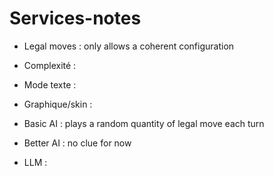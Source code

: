 # Services-notes

- Legal moves : only allows a coherent configuration 

- Complexité :

- Mode texte :

- Graphique/skin :

- Basic AI : plays a random quantity of legal move each turn

- Better AI : no clue for now

- LLM : 
